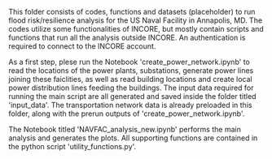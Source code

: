 This folder consists of codes, functions and datasets (placeholder) to run flood risk/resilience analysis for the US Naval Facility in Annapolis, MD. The codes utilize some functionalities of INCORE, but mostly contain scripts and functions that run all the analysis outside INCORE. An authentication is required to connect to the INCORE account.

As a first step, plese run the Notebook 'create_power_network.ipynb' to read the locations of the power plants, substations, generate power lines joining these faiclities, as well as read building locations and create local power distribution lines feeding the buildings. The input data required for running the main script are all generated and saved inside the folder titled 'input_data'. The transportation network data is already preloaded in this folder, along with the prerun outputs of 'create_power_network.ipynb'.

The Notebook titled 'NAVFAC_analysis_new.ipynb' performs the main analysis and generates the plots. All supporting functions are contained in the python script 'utility_functions.py'.
